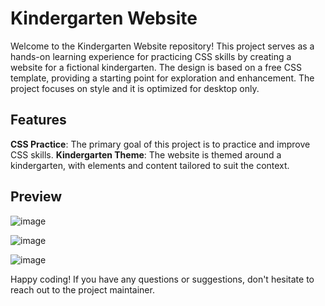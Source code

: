 # Kindergarten Website
Welcome to the Kindergarten Website repository! This project serves as a hands-on learning experience for practicing CSS skills by creating a website for a fictional kindergarten. The design is based on a free CSS template, providing a starting point for exploration and enhancement. The project focuses on style and it is optimized for desktop only.

## Features
<b>CSS Practice</b>: The primary goal of this project is to practice and improve CSS skills.
<b>Kindergarten Theme</b>: The website is themed around a kindergarten, with elements and content tailored to suit the context.

## Preview
![image](https://github.com/Anca2022/kindergdn/assets/98110730/a101d89c-bf2c-408c-93de-4fb572aa015a)

![image](https://github.com/Anca2022/kindergdn/assets/98110730/8196fa17-5959-4d05-89c3-f9e0b69b1710)

![image](https://github.com/Anca2022/kindergdn/assets/98110730/d6bfe710-5e7f-4ef4-bf76-27201e83cd54)


Happy coding! If you have any questions or suggestions, don't hesitate to reach out to the project maintainer.
